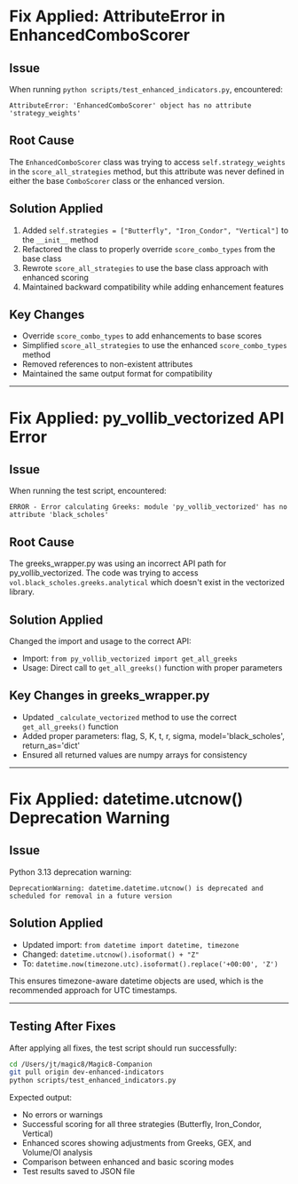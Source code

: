 # Fix Applied: AttributeError in EnhancedComboScorer

## Issue
When running `python scripts/test_enhanced_indicators.py`, encountered:
```
AttributeError: 'EnhancedComboScorer' object has no attribute 'strategy_weights'
```

## Root Cause
The `EnhancedComboScorer` class was trying to access `self.strategy_weights` in the `score_all_strategies` method, but this attribute was never defined in either the base `ComboScorer` class or the enhanced version.

## Solution Applied
1. Added `self.strategies = ["Butterfly", "Iron_Condor", "Vertical"]` to the `__init__` method
2. Refactored the class to properly override `score_combo_types` from the base class
3. Rewrote `score_all_strategies` to use the base class approach with enhanced scoring
4. Maintained backward compatibility while adding enhancement features

## Key Changes
- Override `score_combo_types` to add enhancements to base scores
- Simplified `score_all_strategies` to use the enhanced `score_combo_types` method
- Removed references to non-existent attributes
- Maintained the same output format for compatibility

---

# Fix Applied: py_vollib_vectorized API Error

## Issue
When running the test script, encountered:
```
ERROR - Error calculating Greeks: module 'py_vollib_vectorized' has no attribute 'black_scholes'
```

## Root Cause
The greeks_wrapper.py was using an incorrect API path for py_vollib_vectorized. The code was trying to access `vol.black_scholes.greeks.analytical` which doesn't exist in the vectorized library.

## Solution Applied
Changed the import and usage to the correct API:
- Import: `from py_vollib_vectorized import get_all_greeks`
- Usage: Direct call to `get_all_greeks()` function with proper parameters

## Key Changes in greeks_wrapper.py
- Updated `_calculate_vectorized` method to use the correct `get_all_greeks()` function
- Added proper parameters: flag, S, K, t, r, sigma, model='black_scholes', return_as='dict'
- Ensured all returned values are numpy arrays for consistency

---

# Fix Applied: datetime.utcnow() Deprecation Warning

## Issue
Python 3.13 deprecation warning:
```
DeprecationWarning: datetime.datetime.utcnow() is deprecated and scheduled for removal in a future version
```

## Solution Applied
- Updated import: `from datetime import datetime, timezone`
- Changed: `datetime.utcnow().isoformat() + "Z"`
- To: `datetime.now(timezone.utc).isoformat().replace('+00:00', 'Z')`

This ensures timezone-aware datetime objects are used, which is the recommended approach for UTC timestamps.

---

## Testing After Fixes
After applying all fixes, the test script should run successfully:
```bash
cd /Users/jt/magic8/Magic8-Companion
git pull origin dev-enhanced-indicators
python scripts/test_enhanced_indicators.py
```

Expected output:
- No errors or warnings
- Successful scoring for all three strategies (Butterfly, Iron_Condor, Vertical)
- Enhanced scores showing adjustments from Greeks, GEX, and Volume/OI analysis
- Comparison between enhanced and basic scoring modes
- Test results saved to JSON file
